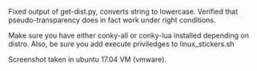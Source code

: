 Fixed output of get-dist.py, converts string to lowercase.
Verified that pseudo-transparency does in fact work under right conditions.

Make sure you have either conky-all or conky-lua installed depending on distro. Also, be sure you add execute priviledges to linux_stickers.sh

Screenshot taken in ubuntu 17.04 VM (vmware).
